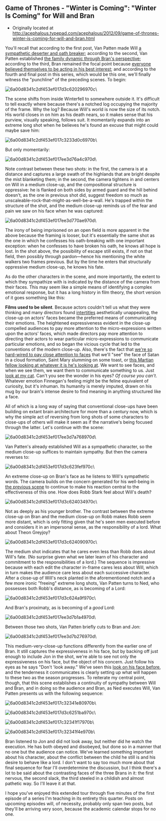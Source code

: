 ## Game of Thrones - "Winter is Coming": "Winter Is Coming" for Will and Bran

 * Originally located at http://acephalous.typepad.com/acephalous/2012/09/game-of-thrones-winter-is-coming-for-will-and-bran.html

You'll recall that according to the first post, Van Patten made Will [a sympathetic deserter and oath breaker](http://acephalous.typepad.com/acephalous/2012/09/game-of-thrones-winter-is-coming-.html); according to the second, Van Patten established [the family dynamic through Bran's perspective](http://acephalous.typepad.com/acephalous/2012/09/game-of-thrones-winter-is-coming-for.html); according to the third, Bran remained the focal point because [everyone believed themselves to be acting in his best interest](http://acephalous.typepad.com/acephalous/2012/09/game-of-thrones-winter-is-coming-for-catelyn-stark-and-jon-snow.html); and according to the fourth and final post in this series, which would be this one, we'll finally witness the "punchline" of the preceding scenes. To begin:

![6a00d8341c2df453ef017d3c620296970c](../../images/tv/game-of-thrones/winter-is-coming-4/6a00d8341c2df453ef017d3c620296970c.png)\ 

The scene shifts from inside Winterfell to somewhere outside it. It's difficult to tell exactly where because there's a notched log occupying the majority of the frame. Why the log? Because Will's world is now the size of its notch. His world closes in on him as his death nears, so it makes sense that his purview, visually speaking, follows suit. It momentarily expands into an extreme long shot when he believes he's found an excuse that might could maybe save him:

![6a00d8341c2df453ef017c3233d0c6970b](../../images/tv/game-of-thrones/winter-is-coming-4/6a00d8341c2df453ef017c3233d0c6970b.png)\ 

But only momentarily:

![6a00d8341c2df453ef017ee3d76a4c970d](../../images/tv/game-of-thrones/winter-is-coming-4/6a00d8341c2df453ef017ee3d76a4c970d.png)\ 

Note contrast between these two shots: in the first, the camera is at a distance and captures a large swath of the highlands that are bright despite the mist blanketing them; in the second, the camera tightens in and centers on Will in a medium close-up, and the compositional structure is oppressive: he is flanked on both sides by armed guard and the hill behind doesn't, as the one in previous shot did, suggest freedom so much as unscaleable-rock-that-might-as-well-be-a-wall. He's trapped within the structure of the shot, and the medium close-up reminds us of the fear and pain we saw on his face when he was captured:

![6a00d8341c2df453ef017ee3d770ae970d](../../images/tv/game-of-thrones/winter-is-coming-4/6a00d8341c2df453ef017ee3d770ae970d.png)\ 

The irony of being imprisoned on an open field is more apparent in the above because the framing is looser, but it's essentially the same shot as the one in which he confesses his oath-breaking with one important exception: when he confesses to have broken his oath, he knows all hope is lost. In the shot above, the possibility of escape still exists, if not on that field, then possibly through pardon—hence his mentioning the white walkers two frames previous. But by the time he enters that structurally oppressive medium close-up, he knows his fate.

As do the other characters in the scene, and more importantly, the extent to which they sympathize with is indicated by the distance of the camera from their faces. This may seem like a simple means of identifying a complex emotional response, but it has a long history in film theory, the short version of it goes something like this:

**Films used to be silent**. Because actors couldn't tell us what they were thinking and many directors found [intertitles](http://en.wikipedia.org/wiki/Intertitle) aesthetically unappealing, the close-up on actors' faces became the preferred means of communicating their emotions. The heightened expressiveness evident in the close-up compelled audiences to pay more attention to the micro-expressions written upon the actors' faces, which made directors pay more attention to directing their actors to wear particular micro-expressions to communicate particular emotions, and so began the vicious cycle that led to the conventions of the modern close-up. Also, there's the fact that [we're so hard-wired to pay close attention to faces](http://en.wikipedia.org/wiki/Face_perception) that we'll "see" the face of Satan in a cloud formation, Saint Mary slumming on some toast, or [this Martian fellow looking at whatever it is he's looking at](http://science.nasa.gov/media/medialibrary/2001/08/28/ast24may_1_resources/pio_med.gif). We want to see faces, and when we see them, we want them to communicate something to us. Just [look at my cat](http://acephalous.typepad.com/finnegan.jpg). Can't you see the wonder in his eyes? *Of course you can't*. Whatever emotion Finnegan's feeling might be the feline equivalent of curiosity, but it's inhuman. Its humanity is merely imputed, drawn on his mug by our brain's intense desire to find meaning in anything structured like a face.

All of which is a long way of saying that conventional close-ups have been building on extant brain architecture for more than a century now, which is why the simple act of reversing from long shots of some characters to close-ups of others will make it seem as if the narrative's being focused through the latter. Let's continue with the scene:

![6a00d8341c2df453ef017ee3d7a768970d](../../images/tv/game-of-thrones/winter-is-coming-4/6a00d8341c2df453ef017ee3d7a768970d.png)\ 

Van Patten's already established Will as a sympathetic character, so the medium close-up suffices to maintain sympathy. But then the camera reverses to:

![6a00d8341c2df453ef017d3c623fef970c](../../images/tv/game-of-thrones/winter-is-coming-4/6a00d8341c2df453ef017d3c623fef970c.png)\ 

An extreme close-up on Bran's face as he listens to Will's sympathetic words. The camera builds on the concern generated for his well-being in [the previous scene](acephalous.typepad.com/acephalous/2012/09/game-of-thrones-winter-is-coming-for-catelyn-stark-and-jon-snow.html) to continue to make his reaction central to the effectiveness of this one. How does Robb Stark feel about Will's death?

![6a00d8341c2df453ef017d3c624034970c](../../images/tv/game-of-thrones/winter-is-coming-4/6a00d8341c2df453ef017d3c624034970c.png)\ 

Not as deeply as his younger brother. The contrast between the extreme close-up on Bran and the medium close-up on Robb makes Robb seem more distant, which is only fitting given that he's seen men executed before and considers it in an impersonal sense, as the responsibility of a lord. What about Theon Greyjoy?

![6a00d8341c2df453ef017d3c624090970c](../../images/tv/game-of-thrones/winter-is-coming-4/6a00d8341c2df453ef017d3c624090970c.png)\ 

The medium shot indicates that he cares even less than Robb does about Will's fate. (No surprise given what we later learn of his character and commitment to the responsibilities of a lord.) The sequence is impressive because with each edit the character in-frame cares less about Will, which in turn makes the audience care less about each successive character. After a close-up of Will's neck planted in the aforementioned notch and a few more ironic "freeing" extreme long shots, Van Patten turns to Ned, who possesses both Robb's distance, as is becoming of a Lord:

![6a00d8341c2df453ef017d3c624a9f970c](../../images/tv/game-of-thrones/winter-is-coming-4/6a00d8341c2df453ef017d3c624a9f970c.png)\ 

And Bran's proximaty, as is becoming of a *good* Lord:

![6a00d8341c2df453ef017ee3d7b1a4970d](../../images/tv/game-of-thrones/winter-is-coming-4/6a00d8341c2df453ef017ee3d7b1a4970d.png)\ 

Between those two shots, Van Patten briefly cuts to Bran and Jon:

![6a00d8341c2df453ef017ee3d7b276970d](../../images/tv/game-of-thrones/winter-is-coming-4/6a00d8341c2df453ef017ee3d7b276970d.png)\ 

This medium-very-close-up functions differently from the earlier one of Bran. It still captures the expressiveness in his face, but by backing off just enough to include Jon in the shot, we're able to see not only the expressiveness on his face, but the object of his concern. Just follow his eyes as he says "Don't 'look away." We've seen this [look on his face before](http://acephalous.typepad.com/.a/6a00d8341c2df453ef017c3209d08f970b-500wi), and the tenderness it communicates is clearly setting up what will happen to these two as the season progresses. To reiterate my central point, though, that this scene establishes a continuity of sympathy between Will and Bran, and in doing so the audience and Bran, as Ned executes Will, Van Patten presents us with the following sequence:

![6a00d8341c2df453ef017c32341e80970b](../../images/tv/game-of-thrones/winter-is-coming-4/6a00d8341c2df453ef017c32341e80970b.png)\ 

![6a00d8341c2df453ef017d3c6251ba970c](../../images/tv/game-of-thrones/winter-is-coming-4/6a00d8341c2df453ef017d3c6251ba970c.png)\ 

![6a00d8341c2df453ef017c32341f17970b](../../images/tv/game-of-thrones/winter-is-coming-4/6a00d8341c2df453ef017c32341f17970b.png)\ 

![6a00d8341c2df453ef017c32341f4e970b](../../images/tv/game-of-thrones/winter-is-coming-4/6a00d8341c2df453ef017c32341f4e970b.png)\ 

Bran listened to Jon and did not look away, but neither did he watch the execution. He has both obeyed and disobeyed, but done so in a manner that no one but the audience can notice. We've learned something important about his character, about the conflict between the child he still is and his desire to behave like a lord. I don't want to say too much more about that final sequence for fear I'll overdetermine the discussion, but I think there's a lot to be said about the contrasting faces of the three Brans in it: the first nervous, the second slack, the third steeled in a childish and almost pathetic way. So I'll leave it at that.

I hope you've enjoyed this extended tour through five minutes of the first episode of a series I'm teaching in its entirety this quarter. Posts on upcoming episodes will, of necessity, probably only span two posts, but they'll be arriving very soon, because the academic calendar stops for no one.
